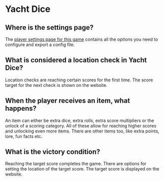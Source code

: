 # Yacht Dice

## Where is the settings page?

The [player settings page for this game](../player-settings) contains all the options you need to configure and export a config file.

## What is considered a location check in Yacht Dice?

Location checks are reaching certain scores for the first time. The score target for the next check is shown on the website.

## When the player receives an item, what happens?

An item can either be extra dice, extra rolls, extra score multipliers or the unlock of a scoring category.
All of these allow for reaching higher scores and unlocking even more items.
There are other items too, like extra points, lore, fun facts etc.

## What is the victory condition?

Reaching the target score completes the game. There are options for setting the location of the target score. The target score is displayed on the website.
